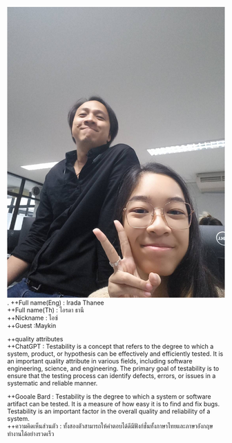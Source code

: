  ![alt text for screen readers](IMG_3418.JPG "Text to show on mouseover").
++Full name(Eng) : Irada Thanee  
++Full name(Th) :  ไอรดา ธานี  
++Nickname : ไอซ์  
++Guest :Maykin  

++quality attributes  
++ChatGPT : Testability is a concept that refers to the degree to which a system, product, or hypothesis can be effectively and efficiently tested. It is an important quality attribute in various fields, including software engineering, science, and engineering. The primary goal of testability is to ensure that the testing process can identify defects, errors, or issues in a systematic and reliable manner.  

++Gooale Bard : Testability is the degree to which a system or software artifact can be tested. It is a measure of how easy it is to find and fix bugs. Testability is an important factor in the overall quality and reliability of a system.  
++ความคิดเห็นส่วนตัว : ทั้งสองตัวสามารถให้คำตอบได้ดีมีฟังก์ชั่นทั้งภาษาไทยและภาษาอังกฤษ ทำงานได้อย่างรวดเร็ว
